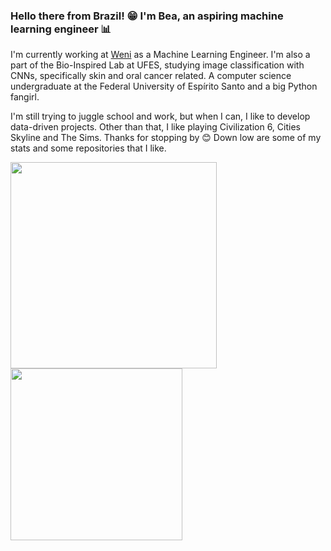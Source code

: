 ### Hello there from Brazil! 😁 I'm Bea, an aspiring machine learning engineer 📊

I'm currently working at [Weni]([https://www.eldorado.org.br/en/](https://weni.ai/en/)) as a Machine Learning Engineer.  I'm also a part of the Bio-Inspired Lab at UFES, studying image classification with CNNs, specifically skin and oral cancer related. A computer science undergraduate at the Federal University of Espírito Santo and a big Python fangirl. 

I'm still trying to juggle school and work, but when I can, I like to develop data-driven projects. Other than that, I like playing Civilization 6, Cities Skyline and The Sims. Thanks for stopping by 😊 Down low are some of my stats and some repositories that I like. 

<img src="https://github-readme-stats.vercel.app/api?username=beamaia&show_icons=true&theme=tokyonight&hide_border=true&count_private=true" width=330></img>
<img src="https://github-readme-stats.vercel.app/api/top-langs/?username=beamaia&theme=tokyonight&layout=compact&hide_border=true&hide=cmake,makefile,assembly&langs_count=6" width=275></img>
